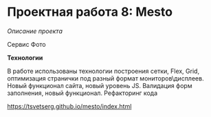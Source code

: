 # Проектная работа 8: Mesto


*Описание проекта*

Сервис Фото

**Технологии**

В работе использованы технологии построения сетки, Flex, Grid, оптимизация странички под разный формат мониторов\дисплеев.
Новый функционал сайта, новый уровень JS.
Валидация форм заполнения, новый функционал.
Рефакторинг кода

https://tsvetserg.github.io/mesto/index.html

